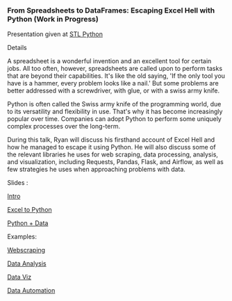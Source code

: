 ### From Spreadsheets to DataFrames: Escaping Excel Hell with Python (Work in Progress)

Presentation given at [STL Python](https://www.meetup.com/STL-Python/events/265283397/) 

Details

A spreadsheet is a wonderful invention and an excellent tool for certain jobs. All too often, however, spreadsheets are called upon to perform tasks that are beyond their capabilities. It's like the old saying, 'If the only tool you have is a hammer, every problem looks like a nail.' But some problems are better addressed with a screwdriver, with glue, or with a swiss army knife.

Python is often called the Swiss army knife of the programming world, due to its versatility and flexibility in use. That's why it has become increasingly popular over time. Companies can adopt Python to perform some uniquely complex processes over the long-term.

During this talk, Ryan will discuss his firsthand account of Excel Hell and how he managed to escape it using Python. He will also discuss some of the relevant libraries he uses for web scraping, data processing, analysis, and visualization, including Requests, Pandas, Flask, and Airflow, as well as few strategies he uses when approaching problems with data.

Slides :

[Intro](https://gotemstl-my.sharepoint.com/:p:/g/personal/ryan_gotem_co/EYM8GQ-03yRItwSIDVFtD4gBnw1s3YrdaI339xGhcm7o8g?e=jAQxqP)

[Excel to Python](https://gotemstl-my.sharepoint.com/:p:/g/personal/ryan_gotem_co/EU7qDGbIu1BDuiWf4CVNJ6EBL8gi2cRrgzftxBiHe0S-kg?e=4Dg6dg)

[Python + Data ]()

Examples:

[Webscraping]()

[Data Analysis]()

[Data Viz]()

[Data Automation]()




